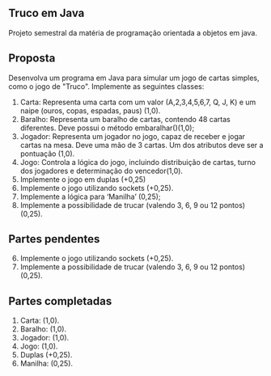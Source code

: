 ## Truco em Java

Projeto semestral da matéria de programação orientada a objetos em java.

## Proposta

Desenvolva um programa em Java para simular um jogo de cartas simples, como o jogo de "Truco". Implemente as seguintes classes:

1. Carta: Representa uma carta com um valor (A,2,3,4,5,6,7, Q, J, K) e um naipe (ouros, copas, espadas, paus) (1,0).
2. Baralho: Representa um baralho de cartas, contendo 48 cartas diferentes. Deve possui o método embaralhar()(1,0);
3. Jogador: Representa um jogador no jogo, capaz de receber e jogar cartas na mesa. Deve uma mão de 3 cartas. Um dos atributos deve ser a pontuação (1,0).
4. Jogo: Controla a lógica do jogo, incluindo distribuição de cartas, turno dos jogadores e determinação do vencedor(1,0).
5. Implemente o jogo em duplas (+0,25)
6. Implemente o jogo utilizando sockets (+0,25).
7. Implemente a lógica para ‘Manilha’ (0,25);
8. Implemente a possibilidade de trucar (valendo 3, 6, 9 ou 12 pontos) (0,25).

## Partes pendentes

6. Implemente o jogo utilizando sockets (+0,25).
7. Implemente a possibilidade de trucar (valendo 3, 6, 9 ou 12 pontos) (0,25).

## Partes completadas

1. Carta: (1,0).
2. Baralho: (1,0).
3. Jogador: (1,0).
4. Jogo: (1,0).
5. Duplas (+0,25).
6. Manilha: (0,25).
